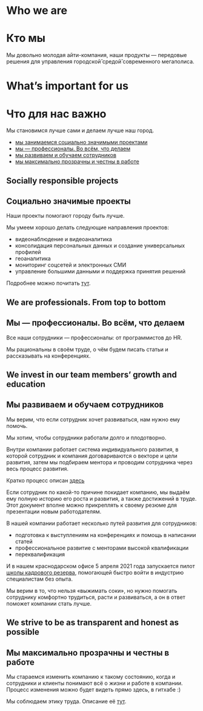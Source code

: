 <!-- multilangual suffix: en, ru -->
<!-- no suffix: ru -->


<!-- [en] -->
# Who we are


<!-- [ru] -->
# Кто мы

Мы довольно молодая айти-компания, наши продукты — передовые решения для управления городской̆ средой̆ современного мегаполиса.

<!-- [en] -->
# What’s important for us

<!-- [ru] -->
# Что для нас важно

Мы становимся лучше сами и делаем лучше наш город.

- [мы занимаемся социально значимыми проектами](#социально-значимые-проекты)
- [мы — профессионалы. Во всём, что делаем](#мы-профессионалы-во-всём-что-делаем)
- [мы развиваем и обучаем сотрудников](#мы-развиваем-и-обучаем-сотрудников)
- [мы максимально прозрачны и честны в работе](#мы-максимально-прозрачны-и-честны-в-работе)

<!-- [en] -->
## Socially responsible projects

<!-- [ru] -->
## Социально значимые проекты

Наши проекты помогают городу быть лучше.

Мы умеем хорошо делать следующие направления проектов:

- видеонаблюдение и видеоаналитика
- консолидация персональных данных и создание универсальных профилей
- геоаналитика
- мониторинг соцсетей и электронных СМИ
- управление большими данными и поддержка принятия решений

Подробнее можно почитать [тут](projects.md).

<!-- [en] -->
## We are professionals. From top to bottom

<!-- [ru] -->
## Мы — профессионалы. Во всём, что делаем

Все наши сотрудники — профессионалы: от программистов до HR.

Мы рациональны в своём труде, о чём будем писать статьи и рассказывать на конференциях.

<!-- [en] -->
## We invest in our team members’ growth and education

<!-- [ru] -->
## Мы развиваем и обучаем сотрудников

Мы верим, что если сотрудник хочет развиваться, нам нужно ему помочь.

Мы хотим, чтобы сотрудники работали долго и плодотворно.

Внутри компании работает система индивидуального развития, в которой сотрудник и компания договариваются о векторе и цели развития, затем мы подбираем ментора и проводим сотрудника через весь процесс развития.

Кратко процесс описан [здесь](https://github.com/sharovatov/teamlead/blob/master/growth.md)

Если сотрудник по какой-то причине покидает компанию, мы выдаём ему полную историю его роста и развития, а также достижений в труде. Этот документ вполне можно прикреплять к своему резюме для презентации новым работодателям.

В нашей компании работает несколько путей развития для сотрудников:
- подготовка к выступлениям на конференциях и помощь в написании статей
- профессиональное развитие с менторами высокой квалификации
- переквалификация

И в нашем краснодарском офисе 5 апреля 2021 года запускается пилот [школы кадрового резерва](https://github.com/AMTECH-dev/shkar), помогающей быстро войти в индустрию специалистам без опыта.

Мы верим в то, что нельзя «выжимать соки», но нужно помогать сотруднику комфортно трудиться, расти и развиваться, а он в ответ поможет компании стать лучше.

<!-- [en] -->
## We strive to be as transparent and honest as possible

<!-- [ru] -->
## Мы максимально прозрачны и честны в работе

Мы стараемся изменить компанию к такому состоянию, когда и сотрудники и клиенты понимают всё о жизни и работе в компании. Процесс изменения можно будет видеть прямо здесь, в гитхабе :)

Мы соблюдаем этику труда. Описание её [тут](https://github.com/AMTECH-dev/shkar/blob/main/12-culture-and-ethics.md).


